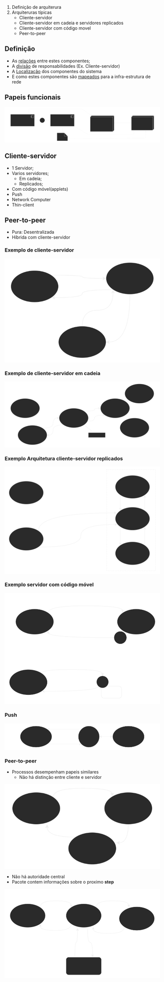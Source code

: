 1. Definição de arquiterura
2. Arquiteruras típicas
   - Cliente-servidor
   - Cliente-servidor em cadeia e servidores replicados
   - Cliente-servidor com código movel
   - Peer-to-peer
## Definição
- As <ins>relações</ins> entre estes componentes;
- A <ins>divisão</ins> de responsabilidades (Ex. Cliente-servidor)
- A <ins>Localização</ins> dos componentes do sistema
- E como estes componentes são <ins>mapeados</ins> para a infra-estrutura de rede
## Papeis funcionais
![](../diagramas/Arquitetura.svg)
## Cliente-servidor
- 1 Servidor;
- Varios servidores;
  - Em cadeia;
  - Replicados;
- Com código móvel(applets)
- Push
- Network Computer
- Thin-client
## Peer-to-peer
- Pura: Desentralizada
- Híbrida com cliente-servidor
### Exemplo de cliente-servidor
![](../diagramas/Arquitetura2.svg)
### Exemplo de cliente-servidor em cadeia
![](../diagramas/Arquitetura3.svg)
### Exemplo Arquitetura cliente-servidor replicados
![](../diagramas/Arquitetura4.svg)
### Exemplo servidor com código móvel
![](../diagramas/Arquitetura5.svg)
### Push
![](../diagramas/Arquitetura6.svg)
### Peer-to-peer
- Processos desempenham papeis similares
	- Não há distinção entre cliente e servidor
	  
![](../diagramas/Arquitetura7.svg)
- Não há autoridade central
- Pacote contem informações sobre o proximo **step**
  
![](../diagramas/Arquitetura8.svg)
